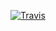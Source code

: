 [![Travis][build-badge]][build]

[build-badge]: https://travis-ci.org/6aldej/Gallows_Game.svg?branch=master

[build]: https://travis-ci.org/6aldej/Gallows_Game

